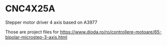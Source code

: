 # CNC4X25A
Stepper motor driver 4 axis based on A3977

Those are project files for https://www.dioda.ro/ro/controllere-motoare/65-bipolar-microstep-3-axis.html
